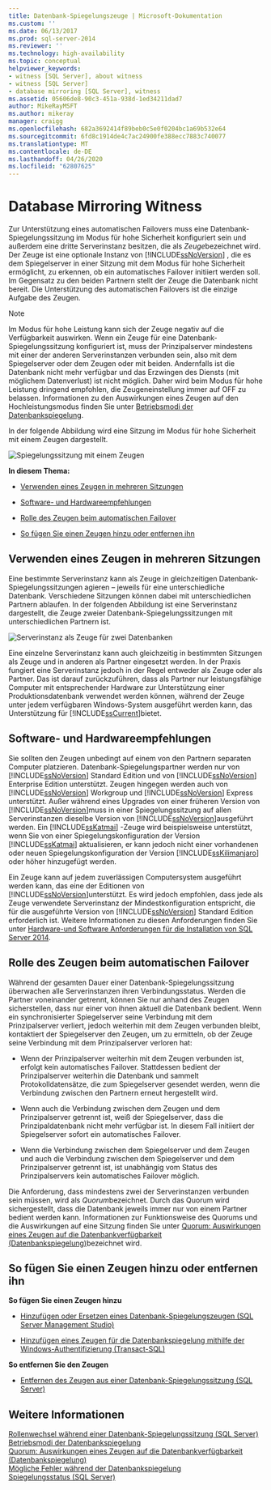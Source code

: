 ```yaml
---
title: Datenbank-Spiegelungszeuge | Microsoft-Dokumentation
ms.custom: ''
ms.date: 06/13/2017
ms.prod: sql-server-2014
ms.reviewer: ''
ms.technology: high-availability
ms.topic: conceptual
helpviewer_keywords:
- witness [SQL Server], about witness
- witness [SQL Server]
- database mirroring [SQL Server], witness
ms.assetid: 05606de8-90c3-451a-938d-1ed34211dad7
author: MikeRayMSFT
ms.author: mikeray
manager: craigg
ms.openlocfilehash: 682a3692414f89beb0c5e0f0204bc1a69b532e64
ms.sourcegitcommit: 6fd8c1914de4c7ac24900fe388ecc7883c740077
ms.translationtype: MT
ms.contentlocale: de-DE
ms.lasthandoff: 04/26/2020
ms.locfileid: "62807625"
---
```

# <a name="database-mirroring-witness"></a>Database Mirroring Witness
  Zur Unterstützung eines automatischen Failovers muss eine Datenbank-Spiegelungssitzung im Modus für hohe Sicherheit konfiguriert sein und außerdem eine dritte Serverinstanz besitzen, die als *Zeuge*bezeichnet wird. Der Zeuge ist eine optionale Instanz von [!INCLUDE[ssNoVersion](../../includes/ssnoversion-md.md)] , die es dem Spiegelserver in einer Sitzung mit dem Modus für hohe Sicherheit ermöglicht, zu erkennen, ob ein automatisches Failover initiiert werden soll. Im Gegensatz zu den beiden Partnern stellt der Zeuge die Datenbank nicht bereit. Die Unterstützung des automatischen Failovers ist die einzige Aufgabe des Zeugen.  
  
> [!NOTE]  
>  Im Modus für hohe Leistung kann sich der Zeuge negativ auf die Verfügbarkeit auswirken. Wenn ein Zeuge für eine Datenbank-Spiegelungssitzung konfiguriert ist, muss der Prinzipalserver mindestens mit einer der anderen Serverinstanzen verbunden sein, also mit dem Spiegelserver oder dem Zeugen oder mit beiden. Andernfalls ist die Datenbank nicht mehr verfügbar und das Erzwingen des Diensts (mit möglichem Datenverlust) ist nicht möglich. Daher wird beim Modus für hohe Leistung dringend empfohlen, die Zeugeneinstellung immer auf OFF zu belassen. Informationen zu den Auswirkungen eines Zeugen auf den Hochleistungsmodus finden Sie unter [Betriebsmodi der Datenbankspiegelung](database-mirroring-operating-modes.md).  
  
 In der folgende Abbildung wird eine Sitzung im Modus für hohe Sicherheit mit einem Zeugen dargestellt.  
  
 ![Spiegelungssitzung mit einem Zeugen](../media/dbm-3-way-session-intro.gif "Spiegelungssitzung mit einem Zeugen")  
  
 **In diesem Thema:**  
  
-   [Verwenden eines Zeugen in mehreren Sitzungen](#InMultipleSessions)  
  
-   [Software- und Hardwareempfehlungen](#SwHwRecommendations)  
  
-   [Rolle des Zeugen beim automatischen Failover](#InAutoFo)  
  
-   [So fügen Sie einen Zeugen hinzu oder entfernen ihn](#AddRemoveWitness)  
  
##  <a name="using-a-witness-in-multiple-sessions"></a><a name="InMultipleSessions"></a> Verwenden eines Zeugen in mehreren Sitzungen  
 Eine bestimmte Serverinstanz kann als Zeuge in gleichzeitigen Datenbank-Spiegelungssitzungen agieren – jeweils für eine unterschiedliche Datenbank. Verschiedene Sitzungen können dabei mit unterschiedlichen Partnern ablaufen. In der folgenden Abbildung ist eine Serverinstanz dargestellt, die Zeuge zweier Datenbank-Spiegelungssitzungen mit unterschiedlichen Partnern ist.  
  
 ![Serverinstanz als Zeuge für zwei Datenbanken](../media/dbm-witness-in-2-sessions.gif "Serverinstanz als Zeuge für zwei Datenbanken")  
  
 Eine einzelne Serverinstanz kann auch gleichzeitig in bestimmten Sitzungen als Zeuge und in anderen als Partner eingesetzt werden. In der Praxis fungiert eine Serverinstanz jedoch in der Regel entweder als Zeuge oder als Partner. Das ist darauf zurückzuführen, dass als Partner nur leistungsfähige Computer mit entsprechender Hardware zur Unterstützung einer Produktionsdatenbank verwendet werden können, während der Zeuge unter jedem verfügbaren Windows-System ausgeführt werden kann, das Unterstützung für [!INCLUDE[ssCurrent](../../includes/sscurrent-md.md)]bietet.  
  
##  <a name="software-and-hardware-recommendations"></a><a name="SwHwRecommendations"></a> Software- und Hardwareempfehlungen  
 Sie sollten den Zeugen unbedingt auf einem von den Partnern separaten Computer platzieren. Datenbank-Spiegelungspartner werden nur von [!INCLUDE[ssNoVersion](../../includes/ssnoversion-md.md)] Standard Edition und von [!INCLUDE[ssNoVersion](../../includes/ssnoversion-md.md)] Enterprise Edition unterstützt. Zeugen hingegen werden auch von [!INCLUDE[ssNoVersion](../../includes/ssnoversion-md.md)] Workgroup und [!INCLUDE[ssNoVersion](../../includes/ssnoversion-md.md)] Express unterstützt. Außer während eines Upgrades von einer früheren Version von [!INCLUDE[ssNoVersion](../../includes/ssnoversion-md.md)]muss in einer Spiegelungssitzung auf allen Serverinstanzen dieselbe Version von [!INCLUDE[ssNoVersion](../../includes/ssnoversion-md.md)]ausgeführt werden. Ein [!INCLUDE[ssKatmai](../../includes/sskatmai-md.md)] -Zeuge wird beispielsweise unterstützt, wenn Sie von einer Spiegelungskonfiguration der Version [!INCLUDE[ssKatmai](../../includes/sskatmai-md.md)] aktualisieren, er kann jedoch nicht einer vorhandenen oder neuen Spiegelungskonfiguration der Version [!INCLUDE[ssKilimanjaro](../../includes/sskilimanjaro-md.md)] oder höher hinzugefügt werden.  
  
 Ein Zeuge kann auf jedem zuverlässigen Computersystem ausgeführt werden kann, das eine der Editionen von [!INCLUDE[ssNoVersion](../../includes/ssnoversion-md.md)]unterstützt. Es wird jedoch empfohlen, dass jede als Zeuge verwendete Serverinstanz der Mindestkonfiguration entspricht, die für die ausgeführte Version von [!INCLUDE[ssNoVersion](../../includes/ssnoversion-md.md)] Standard Edition erforderlich ist. Weitere Informationen zu diesen Anforderungen finden Sie unter [Hardware-und Software Anforderungen für die Installation von SQL Server 2014](../../sql-server/install/hardware-and-software-requirements-for-installing-sql-server.md).  
  
##  <a name="role-of-the-witness-in-automatic-failover"></a><a name="InAutoFo"></a> Rolle des Zeugen beim automatischen Failover  
 Während der gesamten Dauer einer Datenbank-Spiegelungssitzung überwachen alle Serverinstanzen ihren Verbindungsstatus. Werden die Partner voneinander getrennt, können Sie nur anhand des Zeugen sicherstellen, dass nur einer von ihnen aktuell die Datenbank bedient. Wenn ein synchronisierter Spiegelserver seine Verbindung mit dem Prinzipalserver verliert, jedoch weiterhin mit dem Zeugen verbunden bleibt, kontaktiert der Spiegelserver den Zeugen, um zu ermitteln, ob der Zeuge seine Verbindung mit dem Prinzipalserver verloren hat:  
  
-   Wenn der Prinzipalserver weiterhin mit dem Zeugen verbunden ist, erfolgt kein automatisches Failover. Stattdessen bedient der Prinzipalserver weiterhin die Datenbank und sammelt Protokolldatensätze, die zum Spiegelserver gesendet werden, wenn die Verbindung zwischen den Partnern erneut hergestellt wird.  
  
-   Wenn auch die Verbindung zwischen dem Zeugen und dem Prinzipalserver getrennt ist, weiß der Spiegelserver, dass die Prinzipaldatenbank nicht mehr verfügbar ist. In diesem Fall initiiert der Spiegelserver sofort ein automatisches Failover.  
  
-   Wenn die Verbindung zwischen dem Spiegelserver und dem Zeugen und auch die Verbindung zwischen dem Spiegelserver und dem Prinzipalserver getrennt ist, ist unabhängig vom Status des Prinzipalservers kein automatisches Failover möglich.  
  
 Die Anforderung, dass mindestens zwei der Serverinstanzen verbunden sein müssen, wird als *Quorum*bezeichnet. Durch das Quorum wird sichergestellt, dass die Datenbank jeweils immer nur von einem Partner bedient werden kann. Informationen zur Funktionsweise des Quorums und die Auswirkungen auf eine Sitzung finden Sie unter [Quorum: Auswirkungen eines Zeugen auf die Datenbankverfügbarkeit &#40;Datenbankspiegelung&#41;](quorum-how-a-witness-affects-database-availability-database-mirroring.md)bezeichnet wird.  
  
##  <a name="to-add-or-remove-a-witness"></a><a name="AddRemoveWitness"></a> So fügen Sie einen Zeugen hinzu oder entfernen ihn  
 **So fügen Sie einen Zeugen hinzu**  
  
-   [Hinzufügen oder Ersetzen eines Datenbank-Spiegelungszeugen &#40;SQL Server Management Studio&#41;](../database-mirroring/add-or-replace-a-database-mirroring-witness-sql-server-management-studio.md)  
  
-   [Hinzufügen eines Zeugen für die Datenbankspiegelung mithilfe der Windows-Authentifizierung &#40;Transact-SQL&#41;](add-a-database-mirroring-witness-using-windows-authentication-transact-sql.md)  
  
 **So entfernen Sie den Zeugen**  
  
-   [Entfernen des Zeugen aus einer Datenbank-Spiegelungssitzung &#40;SQL Server&#41;](remove-the-witness-from-a-database-mirroring-session-sql-server.md)  
  
## <a name="see-also"></a>Weitere Informationen  
 [Rollenwechsel während einer Datenbank-Spiegelungssitzung &#40;SQL Server&#41;](role-switching-during-a-database-mirroring-session-sql-server.md)   
 [Betriebsmodi der Datenbankspiegelung](database-mirroring-operating-modes.md)   
 [Quorum: Auswirkungen eines Zeugen auf die Datenbankverfügbarkeit (Datenbankspiegelung)](quorum-how-a-witness-affects-database-availability-database-mirroring.md)   
 [Mögliche Fehler während der Datenbankspiegelung](possible-failures-during-database-mirroring.md)   
 [Spiegelungsstatus &#40;SQL Server&#41;](mirroring-states-sql-server.md)  
  
  
